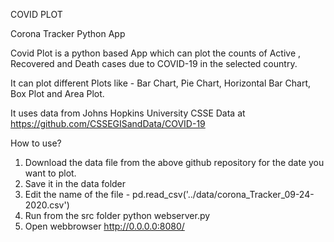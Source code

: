 COVID PLOT

Corona Tracker Python App


Covid Plot is a python based App which can plot the counts of Active , Recovered and Death cases due to COVID-19 in the selected country.

It can plot different Plots like - Bar Chart, Pie Chart, Horizontal Bar Chart, Box Plot and Area Plot.

It uses data from Johns Hopkins University CSSE Data at
https://github.com/CSSEGISandData/COVID-19

How to use?
1. Download the data file from the above github repository for the date you want to plot.
2. Save it in the data folder
3. Edit the name of the file -
    pd.read_csv('../data/corona_Tracker_09-24-2020.csv')
4. Run from the src folder
    python webserver.py
5. Open webbrowser
    http://0.0.0.0:8080/
